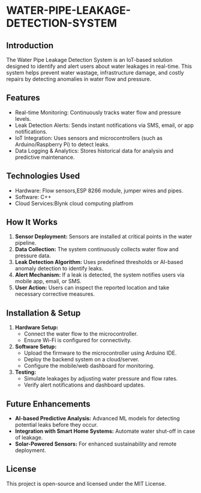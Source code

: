 # WATER-PIPE-LEAKAGE-DETECTION-SYSTEM
## Introduction
The Water Pipe Leakage Detection System is an IoT-based solution designed to identify and alert users about water leakages in real-time. This system helps prevent water wastage, infrastructure damage, and costly repairs by detecting anomalies in water flow and pressure.

## Features
- Real-time Monitoring: Continuously tracks water flow and pressure levels.
- Leak Detection Alerts: Sends instant notifications via SMS, email, or app notifications.
- IoT Integration: Uses sensors and microcontrollers (such as Arduino/Raspberry Pi) to detect leaks.
- Data Logging & Analytics: Stores historical data for analysis and predictive maintenance.

## Technologies Used
- Hardware: Flow sensors,ESP 8266 module, jumper wires and pipes.
- Software: C++
- Cloud Services:Blynk cloud computing platfrom

## How It Works
1. **Sensor Deployment:** Sensors are installed at critical points in the water pipeline.
2. **Data Collection:** The system continuously collects water flow and pressure data.
3. **Leak Detection Algorithm:** Uses predefined thresholds or AI-based anomaly detection to identify leaks.
4. **Alert Mechanism:** If a leak is detected, the system notifies users via mobile app, email, or SMS.
5. **User Action:** Users can inspect the reported location and take necessary corrective measures.

## Installation & Setup
1. **Hardware Setup:**
   - Connect the water flow  to the microcontroller.
   - Ensure Wi-Fi is configured for connectivity.
2. **Software Setup:**
   - Upload the firmware to the microcontroller using Arduino IDE.
   - Deploy the backend system on a cloud/server.
   - Configure the mobile/web dashboard for monitoring.
3. **Testing:**
   - Simulate leakages by adjusting water pressure and flow rates.
   - Verify alert notifications and dashboard updates.

## Future Enhancements
- **AI-based Predictive Analysis:** Advanced ML models for detecting potential leaks before they occur.
- **Integration with Smart Home Systems:** Automate water shut-off in case of leakage.
- **Solar-Powered Sensors:** For enhanced sustainability and remote deployment.


## License
This project is open-source and licensed under the MIT License.


